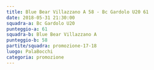 ```yaml
---
title: Blue Bear Villazzano A 58 - Bc Gardolo U20 61
date: 2018-05-31 21:30:00
squadra-a: Bc Gardolo U20
punteggio-a: 61
squadra-b: Blue Bear Villazzano A
punteggio-b: 58
partite/squadra: promozione-17-18
luogo: PalaBocchi
categoria: promozione
---
```

